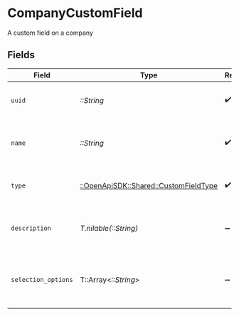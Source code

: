 # CompanyCustomField

A custom field on a company


## Fields

| Field                                                                           | Type                                                                            | Required                                                                        | Description                                                                     |
| ------------------------------------------------------------------------------- | ------------------------------------------------------------------------------- | ------------------------------------------------------------------------------- | ------------------------------------------------------------------------------- |
| `uuid`                                                                          | *::String*                                                                      | :heavy_check_mark:                                                              | UUID of the company custom field                                                |
| `name`                                                                          | *::String*                                                                      | :heavy_check_mark:                                                              | Name of the company custom field                                                |
| `type`                                                                          | [::OpenApiSDK::Shared::CustomFieldType](../../models/shared/customfieldtype.md) | :heavy_check_mark:                                                              | Input type for the custom field.                                                |
| `description`                                                                   | *T.nilable(::String)*                                                           | :heavy_minus_sign:                                                              | Description of the company custom field                                         |
| `selection_options`                                                             | T::Array<*::String*>                                                            | :heavy_minus_sign:                                                              | An array of options for fields of type radio. Otherwise, null.                  |